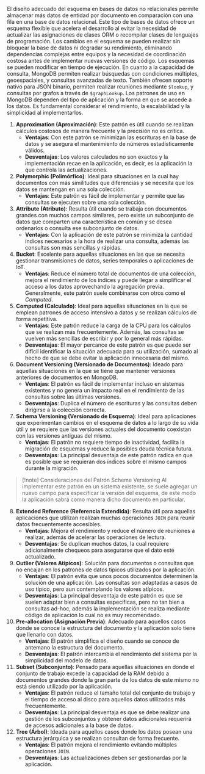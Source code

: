 El diseño adecuado del esquema en bases de datos no relacionales permite almacenar más datos de entidad por documento en comparación con una fila en una base de datos relacional. Este tipo de bases de datos ofrece un esquema flexible que acelera el desarrollo al evitar la necesidad de actualizar las asignaciones de clases ORM o recompilar clases de lenguajes de programación. 
Los cambios en el esquema se pueden realizar sin bloquear la base de datos ni degradar su rendimiento, eliminando dependencias complejas entre equipos y la necesidad de coordinación costosa antes de implementar nuevas versiones de código. Los esquemas se pueden modificar en tiempo de ejecución.
En cuanto a la capacidad de consulta, MongoDB permiten realizar búsquedas con condiciones múltiples, geoespaciales, y consultas avanzadas de texto. También ofrecen soporte nativo para JSON binario, permiten realizar reuniones mediante `$lookup`, y consultas por grafos a través de `$graphLookup`.
Los patrones de uso en MongoDB dependen del tipo de aplicación y la forma en que se accede a los datos. Es fundamental considerar el rendimiento, la escalabilidad y la simplicidad al implementarlos.
1. **Approximation (Aproximación)**: Este patrón es útil cuando se realizan cálculos costosos de manera frecuente y la precisión no es crítica.
	- **Ventajas**: Con este patrón se minimizan las escrituras en la base de datos y se asegura el mantenimiento de números estadísticamente válidos.
	- **Desventajas**: Los valores calculados no son exactos y la implementación recae en la aplicación, es decir, es la aplicación la que controla las actualizaciones.
2. **Polymorphic (Polimórfico)**: Ideal para situaciones en la cual hay documentos con más similitudes que diferencias y se necesita que los datos se mantengan en una sola colección.
	- **Ventajas**: Este patrón es fácil de implementar y permite que las consultas se ejecuten sobre una sola colección.
3. **Attribute (Atributo)**: Resulta útil cuando se trabaja con documentos grandes con muchos campos similares, pero existe un subconjunto de datos que comparten una característica en común y se desea ordenarlos o consulta ese subconjunto de datos.
	- **Ventajas**: Con la aplicación de este patrón se minimiza la cantidad índices necesarios a la hora de realizar una consulta, además las consultas son más sencillas y rápidas.
4. **Bucket**: Excelente para aquellas situaciones en las que se necesita gestionar transmisiones de datos, series temporales o aplicaciones de IoT.
	- **Ventajas**: Reduce el número total de documentos de una colección, mejora el rendimiento de los índices y puede llegar a simplificar el acceso a los datos aprovechando la agregación previa. Generalmente, este patrón suele combinarse con otros como el *Computed*.
5. **Computed (Calculado)**: Ideal para aquellas situaciones en la que se emplean patrones de acceso intensivo a datos y se realizan cálculos de forma repetitiva.
	- **Ventajas**: Este patrón reduce la carga de la CPU para los cálculos que se realizan más frecuentemente. Además, las consultas se vuelven más sencillas de escribir y por lo general más rápidas.
	- **Desventajas**: El mayor percance de este patrón es que puede ser difícil identificar la situación adecuada para su utilización, sumado al hecho de que se debe evitar la aplicación innecesaria del mismo.
6. **Document Versioning (Versionado de Documentos)**: Ideado para aquellas situaciones en la que se tiene que mantener versiones anteriores de documentos en MongoDB.
	- **Ventajas**: El patrón es fácil de implementar incluso en sistemas existentes y no genera un impacto real en el rendimiento de las consultas sobre las últimas versiones.
	- **Desventajas**: Duplica el número de escrituras y las consultas deben dirigirse a la colección correcta.
7. **Schema Versioning (Versionado de Esquema)**: Ideal para aplicaciones que experimentan cambios en el esquema de datos a lo largo de su vida útil y se requiere que las versiones actuales del documento coexistan con las versiones antiguas del mismo.
	- **Ventajas**: El patrón no requiere tiempo de inactividad, facilita la migración de esquemas y reduce la posibles deuda técnica futura.
	- **Desventajas**: La principal desventaja de este patrón radica en que es posible que se requieran dos índices sobre el mismo campos durante la migración.

>[!note] Consideraciones del Patrón Scheme Versioning
>Al implementar este patrón en un sistema existente, se suele agregar un nuevo campo para especificar la versión del esquema, de este modo la aplicación sabrá como manera dicho documento en particular.

8. **Extended Reference (Referencia Extendida)**: Resulta útil para aquellas aplicaciones que utilizan realizan muchas operaciones `JOIN` para reunir datos frecuentemente accesibles.
	- **Ventajas**: Mejora el rendimiento y reduce el número de reuniones a realizar, además de acelerar las operaciones de lectura.
	- **Desventajas**: Se duplican muchos datos, la cual requiere adicionalmente chequeos para asegurarse que el dato esté actualizado.
9. **Outlier (Valores Atípicos)**: Solución para documentos o consultas que no encajan en los patrones de datos típicos utilizados por la aplicación.
	- **Ventajas**: El patrón evita que unos pocos documentos determinen la solución de una aplicación. Las consultas son adaptadas a casos de uso típico, pero aun contemplando los valores atípicos.
	- **Desventajas**: La principal desventaja de este patrón es que se suelen adaptar bien a consultas específicas, pero no tan bien a consultas ad-hoc, además la implementación se realiza mediante código de aplicación lo cual no es muy recomendado.
10. **Pre-allocation (Asignación Previa)**: Adecuado para aquellos casos donde se conoce la estructura del documento y la aplicación solo tiene que llenarlo con datos.
	- **Ventajas**: El patrón simplifica el diseño cuando se conoce de antemano la estructura del documento.
	- **Desventajas**: El patrón intercambia el rendimiento del sistema por la simplicidad del modelo de datos.
11. **Subset (Subconjunto)**: Pensado para aquellas situaciones en donde el conjunto de trabajo excede la capacidad de la RAM debido a documentos grandes donde la gran parte de los datos de este mismo no está siendo utilizado por la aplicación.
	- **Ventajas**: El patrón reduce el tamaño total del conjunto de trabajo y el tiempo de acceso al disco para aquellos datos utilizados más frecuentemente.
	- **Desventajas**: La principal desventaja es que se debe realizar una gestión de los subconjuntos y obtener datos adicionales requerirá de accesos adicionales a la base de datos.
12. **Tree (Árbol)**: Ideada para aquellos casos donde los datos posean una estructura jerárquica y se realizan consultan de forma frecuente.
	- **Ventajas**: El patrón mejora el rendimiento evitando múltiples operaciones `JOIN`.
	- **Desventajas**: Las actualizaciones deben ser gestionardas por la aplicación.